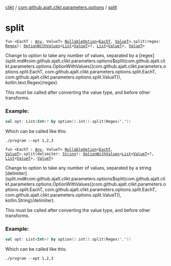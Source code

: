 [clikt](../index.md) / [com.github.ajalt.clikt.parameters.options](index.md) / [split](./split.md)

# split

`fun <EachT : `[`Any`](https://kotlinlang.org/api/latest/jvm/stdlib/kotlin/-any/index.html)`, ValueT> `[`NullableOption`](-nullable-option.md)`<`[`EachT`](split.md#EachT)`, `[`ValueT`](split.md#ValueT)`>.split(regex: `[`Regex`](https://kotlinlang.org/api/latest/jvm/stdlib/kotlin.text/-regex/index.html)`): `[`OptionWithValues`](-option-with-values/index.md)`<`[`List`](https://kotlinlang.org/api/latest/jvm/stdlib/kotlin.collections/-list/index.html)`<`[`ValueT`](split.md#ValueT)`>?, `[`List`](https://kotlinlang.org/api/latest/jvm/stdlib/kotlin.collections/-list/index.html)`<`[`ValueT`](split.md#ValueT)`>, `[`ValueT`](split.md#ValueT)`>`

Change to option to take any number of values, separated by a [regex](split.md#com.github.ajalt.clikt.parameters.options$split(com.github.ajalt.clikt.parameters.options.OptionWithValues((com.github.ajalt.clikt.parameters.options.split.EachT, com.github.ajalt.clikt.parameters.options.split.EachT, com.github.ajalt.clikt.parameters.options.split.ValueT)), kotlin.text.Regex)/regex).

This must be called after converting the value type, and before other transforms.

### Example:

``` kotlin
val opt: List<Int>? by option().int().split(Regex(","))
```

Which can be called like this:

```
./program --opt 1,2,3
```

`fun <EachT : `[`Any`](https://kotlinlang.org/api/latest/jvm/stdlib/kotlin/-any/index.html)`, ValueT> `[`NullableOption`](-nullable-option.md)`<`[`EachT`](split.md#EachT)`, `[`ValueT`](split.md#ValueT)`>.split(delimiter: `[`String`](https://kotlinlang.org/api/latest/jvm/stdlib/kotlin/-string/index.html)`): `[`OptionWithValues`](-option-with-values/index.md)`<`[`List`](https://kotlinlang.org/api/latest/jvm/stdlib/kotlin.collections/-list/index.html)`<`[`ValueT`](split.md#ValueT)`>?, `[`List`](https://kotlinlang.org/api/latest/jvm/stdlib/kotlin.collections/-list/index.html)`<`[`ValueT`](split.md#ValueT)`>, `[`ValueT`](split.md#ValueT)`>`

Change to option to take any number of values, separated by a string [delimiter](split.md#com.github.ajalt.clikt.parameters.options$split(com.github.ajalt.clikt.parameters.options.OptionWithValues((com.github.ajalt.clikt.parameters.options.split.EachT, com.github.ajalt.clikt.parameters.options.split.EachT, com.github.ajalt.clikt.parameters.options.split.ValueT)), kotlin.String)/delimiter).

This must be called after converting the value type, and before other transforms.

### Example:

``` kotlin
val opt: List<Int>? by option().int().split(Regex(","))
```

Which can be called like this:

```
./program --opt 1,2,3
```

